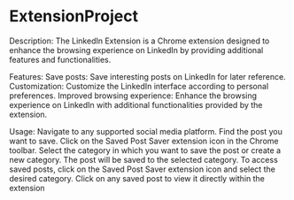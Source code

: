 # ExtensionProject

Description:
The LinkedIn Extension is a Chrome extension designed to enhance the browsing experience on LinkedIn by providing additional features and functionalities.

Features:
Save posts: Save interesting posts on LinkedIn for later reference.
Customization: Customize the LinkedIn interface according to personal preferences.
Improved browsing experience: Enhance the browsing experience on LinkedIn with additional functionalities provided by the extension.

Usage:
Navigate to any supported social media platform.
Find the post you want to save.
Click on the Saved Post Saver extension icon in the Chrome toolbar.
Select the category in which you want to save the post or create a new category.
The post will be saved to the selected category.
To access saved posts, click on the Saved Post Saver extension icon and select the desired category.
Click on any saved post to view it directly within the extension
